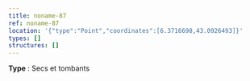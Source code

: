```yaml
---
title: noname-87
ref: noname-87
location: '{"type":"Point","coordinates":[6.3716698,43.0926493]}'
types: []
structures: []
---
```


**Type** : Secs et tombants  

